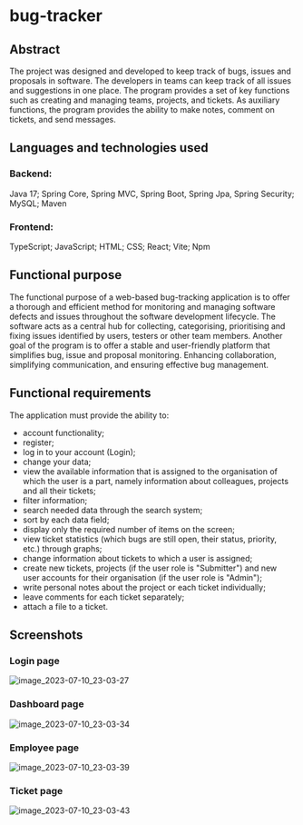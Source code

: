 # bug-tracker
## Abstract
The project was designed and developed to keep track of bugs, issues and proposals in software. The developers in teams can keep track of all issues and suggestions in one place. The program provides a set of key functions such as creating and managing teams, projects, and tickets. As auxiliary functions, the program provides the ability to make notes, comment on tickets, and send messages.

## Languages and technologies used
### Backend:
Java 17; Spring Core, Spring MVC, Spring Boot, Spring Jpa, Spring Security; MySQL; Maven
### Frontend:
TypeScript; JavaScript; HTML; CSS; React; Vite; Npm

## Functional purpose
The functional purpose of a web-based bug-tracking application is to offer a thorough and efficient method for monitoring and managing software defects and issues throughout the software development lifecycle. The software acts as a central hub for collecting, categorising, prioritising and fixing issues identified by users, testers or other team members.
Another goal of the program is to offer a stable and user-friendly platform that simplifies bug, issue and proposal monitoring. Enhancing collaboration, simplifying communication, and ensuring effective bug management.

## Functional requirements
The application must provide the ability to:
- account functionality;
- register;
- log in to your account (Login);
- change your data;
- view the available information that is assigned to the organisation of which the user is a part, namely information about colleagues, projects and all their tickets;
- filter information;
- search needed data through the search system;
- sort by each data field;
- display only the required number of items on the screen;
- view ticket statistics (which bugs are still open, their status, priority, etc.) through graphs;
- change information about tickets to which a user is assigned;
- create new tickets, projects (if the user role is "Submitter") and new user accounts for their organisation (if the user role is "Admin");
- write personal notes about the project or each ticket individually;
- leave comments for each ticket separately;
- attach a file to a ticket.

## Screenshots
### Login page
![image_2023-07-10_23-03-27](https://github.com/VladYermakov02/bug-tracker-public/assets/129091482/114732e7-bfac-4517-b6a7-7311dd39aa8b)
### Dashboard page
![image_2023-07-10_23-03-34](https://github.com/VladYermakov02/bug-tracker-public/assets/129091482/d6f5fe3d-ff4b-483c-93ed-e7e97dcb2943)
### Employee page
![image_2023-07-10_23-03-39](https://github.com/VladYermakov02/bug-tracker-public/assets/129091482/ec6d09cb-1c02-4077-8a8a-ca6b3466a7e8)
### Ticket page
![image_2023-07-10_23-03-43](https://github.com/VladYermakov02/bug-tracker-public/assets/129091482/3fd40f06-aae0-4f82-b801-860907a80a33)
